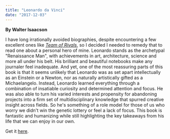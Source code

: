 ```yaml
---
title: "Leonardo da Vinci"
date: "2017-12-03"
---
```


**By Walter Isaacson**

I have long irrationally avoided biographies, despite encountering a few excellent ones like [_Team of Rivals_](https://smile.amazon.com/Team-Rivals-Political-Abraham-Lincoln-ebook/dp/B000N2HBSO/ref=sr_1_1?s=digital-text&ie=UTF8&qid=1512342434&sr=1-1&keywords=team+of+rivals), so I decided I needed to remedy that to read one about a personal hero of mine. Leonardo stands as the archetypal "Renaissance Man", with achievements in art, architecture, science and more all under his belt. His brilliant and beautiful notebooks make any journaler feel inadequate. And yet, one of the most reassuring parts of this book is that it seems unlikely that Leonardo was as set apart intellectually as an Einstein or a Newton, nor as naturally artistically gifted as a Michaelangelo. Instead, Leonardo learned everything through a combination of insatiable curiosity and determined attention and focus. He was also able to turn his varied interests and propensity for abandoning projects into a firm set of multidisciplinary knowledge that spurred creative insight across fields. So he's something of a role model for those of us who worry we didn't win the genetic lottery or feel a lack of focus. This book is fantastic and humanizing while still highlighting the key takeaways from his life that we can enjoy in our own.

Get it [here](https://smile.amazon.com/Leonardo-Vinci-Walter-Isaacson-ebook/dp/B071Y385Q1/ref=sr_1_1?ie=UTF8&qid=1512342983&sr=8-1&keywords=leonardo+da+vinci+walter+isaacson).
